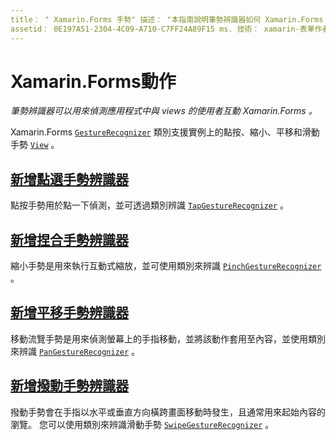 ```yaml
---
title： " Xamarin.Forms 手勢" 描述： "本指南說明筆勢辨識器如何 Xamarin.Forms 用來偵測應用程式中與 views 的使用者互動 Xamarin.Forms 。
assetid： 0E197A51-2304-4C09-A710-C7FF24A89F15 ms. 技術： xamarin-表單作者： davidbritch ms. author： dabritch ms. 日期：07/25/2018 否-loc： [ Xamarin.Forms ， Xamarin.Essentials ]
---
```


# <a name="xamarinforms-gestures"></a>Xamarin.Forms動作

_筆勢辨識器可以用來偵測應用程式中與 views 的使用者互動 Xamarin.Forms 。_

Xamarin.Forms [`GestureRecognizer`](xref:Xamarin.Forms.GestureRecognizer) 類別支援實例上的點按、縮小、平移和滑動手勢 [`View`](xref:Xamarin.Forms.View) 。

## <a name="adding-a-tap-gesture-recognizer"></a>[新增點選手勢辨識器](tap.md)

點按手勢用於點一下偵測，並可透過類別辨識 [`TapGestureRecognizer`](xref:Xamarin.Forms.TapGestureRecognizer) 。

## <a name="adding-a-pinch-gesture-recognizer"></a>[新增捏合手勢辨識器](pinch.md)

縮小手勢是用來執行互動式縮放，並可使用類別來辨識 [`PinchGestureRecognizer`](xref:Xamarin.Forms.PinchGestureRecognizer) 。

## <a name="adding-a-pan-gesture-recognizer"></a>[新增平移手勢辨識器](pan.md)

移動流覽手勢是用來偵測螢幕上的手指移動，並將該動作套用至內容，並使用類別來辨識 [`PanGestureRecognizer`](xref:Xamarin.Forms.PanGestureRecognizer) 。

## <a name="adding-a-swipe-gesture-recognizer"></a>[新增撥動手勢辨識器](swipe.md)

撥動手勢會在手指以水平或垂直方向橫跨畫面移動時發生，且通常用來起始內容的瀏覽。 您可以使用類別來辨識滑動手勢 [`SwipeGestureRecognizer`](xref:Xamarin.Forms.SwipeGestureRecognizer) 。
